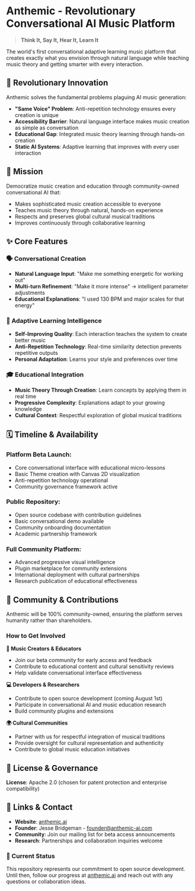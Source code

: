 # Anthemic - Revolutionary Conversational AI Music Platform

> **Think It, Say It, Hear It, Learn It**

The world's first conversational adaptive learning music platform that creates exactly what you envision through natural language while teaching music theory and getting smarter with every interaction.

## 🚀 Revolutionary Innovation

Anthemic solves the fundamental problems plaguing AI music generation:

- **"Same Voice" Problem**: Anti-repetition technology ensures every creation is unique
- **Accessibility Barrier**: Natural language interface makes music creation as simple as conversation
- **Educational Gap**: Integrated music theory learning through hands-on creation
- **Static AI Systems**: Adaptive learning that improves with every user interaction

## 🎯 Mission

Democratize music creation and education through community-owned conversational AI that:

- Makes sophisticated music creation accessible to everyone
- Teaches music theory through natural, hands-on experience
- Respects and preserves global cultural musical traditions
- Improves continuously through collaborative learning

## ✨ Core Features

### 🗣️ Conversational Creation

- **Natural Language Input**: "Make me something energetic for working out"
- **Multi-turn Refinement**: "Make it more intense" → intelligent parameter adjustments
- **Educational Explanations**: "I used 130 BPM and major scales for that energy"

### 🧠 Adaptive Learning Intelligence

- **Self-Improving Quality**: Each interaction teaches the system to create better music
- **Anti-Repetition Technology**: Real-time similarity detection prevents repetitive outputs
- **Personal Adaptation**: Learns your style and preferences over time

### 🎓 Educational Integration

- **Music Theory Through Creation**: Learn concepts by applying them in real time
- **Progressive Complexity**: Explanations adapt to your growing knowledge
- **Cultural Context**: Respectful exploration of global musical traditions

## 🗓️ Timeline & Availability

### Platform Beta Launch: 

- Core conversational interface with educational micro-lessons
- Basic Theme creation with Canvas 2D visualization
- Anti-repetition technology operational
- Community governance framework active

### Public Repository: 

- Open source codebase with contribution guidelines
- Basic conversational demo available
- Community onboarding documentation
- Academic partnership framework

### Full Community Platform: 

- Advanced progressive visual intelligence
- Plugin marketplace for community extensions
- International deployment with cultural partnerships
- Research publication of educational effectiveness

## 🤝 Community & Contributions

Anthemic will be 100% community-owned, ensuring the platform serves humanity rather than shareholders.

### How to Get Involved

**🎵 Music Creators & Educators**

- Join our beta community for early access and feedback
- Contribute to educational content and cultural sensitivity reviews
- Help validate conversational interface effectiveness

**💻 Developers & Researchers**

- Contribute to open source development (coming August 1st)
- Participate in conversational AI and music education research
- Build community plugins and extensions

**🌍 Cultural Communities**

- Partner with us for respectful integration of musical traditions
- Provide oversight for cultural representation and authenticity
- Contribute to global music education initiatives


## 📜 License & Governance

**License**: Apache 2.0 (chosen for patent protection and enterprise compatibility)

## 🔗 Links & Contact

- **Website**: [anthemic.ai](https://anthemic.ai)
- **Founder**: Jesse Bridgeman - [founder@anthemic-ai.com](mailto:founder@anthemic-ai.com)
- **Community**: Join our mailing list for beta access announcements
- **Research**: Partnerships and collaboration inquiries welcome
### 🚧 Current Status

This repository represents our commitment to open source development. Until then, follow our progress at [anthemic.ai](https://anthemic.ai) and reach out with any questions or collaboration ideas.


